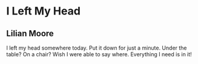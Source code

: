 # I Left My Head
## Lilian Moore
I left my head
somewhere
today.
Put it down for
just
a minute.
Under the
table?
On a chair?
Wish I were
able
to say
where.
Everything I need
is
in it!